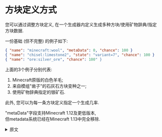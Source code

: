 # 方块定义方式

您可以通过调整方块定义, 在一个生成器内定义生成多种方块/使用矿物辞典/指定方块数据.

一份基础 (但不完整) 的例子如下:

```json
{ "name": "minecraft:wool", "metaData": 0, "chance": 100 }
{ "name": "chisel:limestone2", "state": "variant=7", "chance": 100 }
{ "name": "ore:silver_ore", "chance": 100" }
```

上面的3个例子分别代表:  

1. Minecraft原版的白色羊毛;
2. 来自模组"凿子"的石灰石方块变种之一;
3. 使用矿物辞典指定的银矿石.

此外, 您可以为每一条方块定义指定一个生成几率.

"metaData"字段支持Minecraft 1.12及更低版本,  
但metadata系统已经在Minecraft 1.13中完全移除.

<details>
<summary>原文</summary>
To allow for multiple blocks in a single spawn, use of the OreDictionary and the sheer desire to have data properly encapsulated it was decided to have a simple json-object format defined for providing the data needed for MMD OreSpawn to be able to get a copy of the block instance and place it in the world.

A basic (but complete) sample of the format is:

```text
(json内容)
```

In the three examples above we can see all the options demonstrated - for the first, classic white wool, for the second, one of the variants of limestone from the mod "chisel" and lastly a use of the OreDictionary. Truthfully the only part of the block definition that needs to exist is the name, though it is a good habit to include the "chance" that defines a raw probability that any given block in a block-list (which is what the "blocks" part of a spawn entry is) will be selected.

The "metaData" member will remain supported for Minecraft 1.12 and prior, but with the removal of metadata from the game entirely in 1.13 it is impossible to retain.
</details> <br>